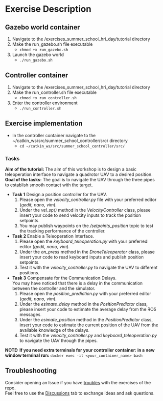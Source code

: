 # Exercise Description

## Gazebo world container
1. Navigate to the /exercises_summer_school_hri_day/tutorial directory
2. Make the run_gazebo.sh file executable
    - `chmod +x run_gazebo.sh`
3. Launch the gazebo world
    - `./run_gazebo.sh`

## Controller container
1. Navigate to the /exercises_summer_school_hri_day/tutorial directory
2. Make the run_controller.sh file executable
    - `chmod +x run_controller.sh`
3. Enter the controller environment
    - `./run_controller.sh`

## Exercise implementation
- In the controller container navigate to the ~/catkin_ws/src/summer_school_controller/src/ directory
    - `cd ~/catkin_ws/src/summer_school_controller/src/`
### Tasks
**Aim of the tutorial:** The aim of this workshop is to design a basic teleoperation interface to navigate a quadrotor UAV to a desired position.<br />
**Goal of the tasks:** The goal is to navigate the UAV through the three pipes to establish smooth contact with the target.<br />
- **Task 1** Design a position controller for the UAV.<br />
    1. Please open the _velocity_controller.py_ file with your preferred editor (_gedit, nano, vim_).<br />
    2. Under the _vel_sp()_ method in the _VelocityController_ class, please insert your code to send velocity inputs to track the position setpoints.<br />
    3. You may publish waypoints on the _/setpoints_position_ topic to test the tracking performance of the controller.<br />
- **Task 2** Enable a Teleoperation Interface.<br />
    1. Please open the _keyboard_teleoperation.py_ with your preferred editor (_gedit, nano, vim_).<br />
    2. Under the _on_press_ method in the _DroneTeleoperator_ class, please insert your code to read keyboard inputs and publish position setpoints.<br />
    3. Test it with the _velocity_controller.py_ to navigate the UAV to different positions.<br />
- **Task 3** Compensate for the Communication Delays.<br />
    You may have noticed that there is a delay in the communication between the controller and the simulator.<br />
    1. Please open the _position_prediction.py_ with your preferred editor (_gedit, nano, vim_).<br />
    2. Under the _esimate_delay_ method in the _PositionPredictor_ class, please insert your code to estimate the average delay from the ROS messages.<br />
    3. Under the _esimate_position_ method in the _PositionPredictor_ class, insert your code to estimate the current position of the UAV from the available knowledge of the delays.<br />
    4. Test it with the _velocity_controller.py_ and _keyboard_teleoperation.py_ to navigate the UAV through the pipes.<br />

**NOTE: If you need extra terminals for your controller container: in a new window terminal run:** `docker exec -it <your_container_name> bash`

## Troubleshooting
Consider opening an Issue if you have [troubles](https://github.com/AERO-TRAIN/exercises_summer_school_hri_day/issues) with the exercises of the repo.\
Feel free to use the [Discussions](https://github.com/AERO-TRAIN/exercises_summer_school_hri_day/discussions) tab to exchange ideas and ask questions.
